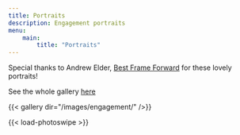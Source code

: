 ```yaml
---
title: Portraits
description: Engagement portraits 
menu: 
    main:
        title: "Portraits"
---
```


Special thanks to Andrew Elder, [Best Frame Forward](https://www.bestframeforward.com) for these lovely portraits!

See the whole gallery [here](https://www.icloud.com/sharedalbum/#B12GY8gBYGXI0Jt)

{{< gallery dir="/images/engagement/" />}} 


{{< load-photoswipe >}}
